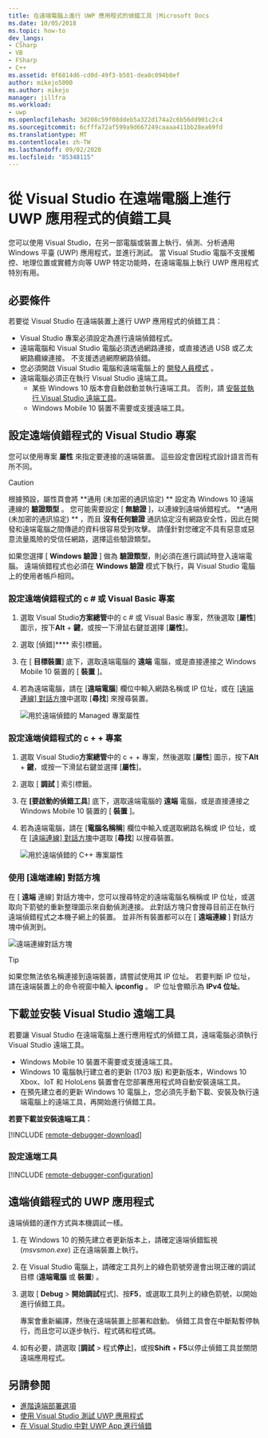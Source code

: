 ```yaml
---
title: 在遠端電腦上進行 UWP 應用程式的偵錯工具 |Microsoft Docs
ms.date: 10/05/2018
ms.topic: how-to
dev_langs:
- CSharp
- VB
- FSharp
- C++
ms.assetid: 0f6814d6-cd0d-49f3-b501-dea8c094b8ef
author: mikejo5000
ms.author: mikejo
manager: jillfra
ms.workload:
- uwp
ms.openlocfilehash: 3d208c59f08ddeb5a322d174a2c6b56dd901c2c4
ms.sourcegitcommit: 6cfffa72af599a9d667249caaaa411bb28ea69fd
ms.translationtype: MT
ms.contentlocale: zh-TW
ms.lasthandoff: 09/02/2020
ms.locfileid: "85348115"
---
```

# <a name="debug-uwp-apps-on-remote-machines-from-visual-studio"></a>從 Visual Studio 在遠端電腦上進行 UWP 應用程式的偵錯工具

您可以使用 Visual Studio，在另一部電腦或裝置上執行、偵測、分析通用 Windows 平臺 (UWP) 應用程式，並進行測試。 當 Visual Studio 電腦不支援觸控、地理位置或實體方向等 UWP 特定功能時，在遠端電腦上執行 UWP 應用程式特別有用。

## <a name="prerequisites"></a><a name="BKMK_Prerequisites"></a> 必要條件

若要從 Visual Studio 在遠端裝置上進行 UWP 應用程式的偵錯工具：

- Visual Studio 專案必須設定為進行遠端偵錯程式。
- 遠端電腦和 Visual Studio 電腦必須透過網路連接，或直接透過 USB 或乙太網路纜線連接。 不支援透過網際網路偵錯。
- 您必須開啟 Visual Studio 電腦和遠端電腦上的 [開發人員模式](/windows/uwp/get-started/enable-your-device-for-development) 。
- 遠端電腦必須正在執行 Visual Studio 遠端工具。
  - 某些 Windows 10 版本會自動啟動並執行遠端工具。 否則，請 [安裝並執行 Visual Studio 遠端工具](#BKMK_download)。
  - Windows Mobile 10 裝置不需要或支援遠端工具。

## <a name="configure-a-visual-studio-project-for-remote-debugging"></a><a name="BKMK_ConnectVS"></a> 設定遠端偵錯程式的 Visual Studio 專案
<a name="BKMK_DirectConnect"></a> 您可以使用專案 **屬性** 來指定要連接的遠端裝置。 這些設定會因程式設計語言而有所不同。

> [!CAUTION]
> 根據預設，屬性頁會將 **通用 (未加密的通訊協定) ** 設定為 Windows 10 遠端連線的 **驗證類型** 。 您可能需要設定 [ **無驗證** ]，以連線到遠端偵錯程式。 **通用 (未加密的通訊協定) ** ，而且 **沒有任何驗證** 通訊協定沒有網路安全性，因此在開發和遠端電腦之間傳遞的資料很容易受到攻擊。 請僅針對您確定不具有惡意或惡意流量風險的受信任網路，選擇這些驗證類型。
>
>如果您選擇 [ **Windows 驗證** ] 做為 **驗證類型**，則必須在進行調試時登入遠端電腦。 遠端偵錯程式也必須在 **Windows 驗證** 模式下執行，與 Visual Studio 電腦上的使用者帳戶相同。

### <a name="configure-a-c-or-visual-basic-project-for-remote-debugging"></a><a name="BKMK_Choosing_the_remote_device_for_C__and_Visual_Basic_projects"></a> 設定遠端偵錯程式的 c # 或 Visual Basic 專案

1. 選取 Visual Studio**方案總管**中的 c # 或 Visual Basic 專案，然後選取 [**屬性**] 圖示，按下**Alt** + **鍵**，或按一下滑鼠右鍵並選擇 [**屬性**]。

1. 選取 [偵錯]**** 索引標籤。

1. 在 [ **目標裝置**] 底下，選取遠端電腦的 **遠端** 電腦，或是直接連接之 Windows Mobile 10 裝置的 [ **裝置** ]。

1. 若為遠端電腦，請在 [**遠端電腦**] 欄位中輸入網路名稱或 IP 位址，或在 [[遠端連線] 對話方塊](#remote-connections)中選取 [**尋找**] 來搜尋裝置。

    ![用於遠端偵錯的 Managed 專案屬性](../debugger/media/vsrun_managed_projprop_remote.png "Managed Debug 專案屬性")

### <a name="configure-a-c-project-for-remote-debugging"></a><a name="BKMK_Choosing_the_remote_device_for_JavaScript_and_C___projects"></a> 設定遠端偵錯程式的 c + + 專案

1. 選取 Visual Studio**方案總管**中的 c + + 專案，然後選取 [**屬性**] 圖示，按下**Alt** + **鍵**，或按一下滑鼠右鍵並選擇 [**屬性**]。

1. 選取 [ **調試** ] 索引標籤。

3. 在 **[要啟動的偵錯工具**] 底下，選取遠端電腦的 **遠端** 電腦，或是直接連接之 Windows Mobile 10 裝置的 [ **裝置** ]。

1. 若為遠端電腦，請在 [**電腦名稱稱**] 欄位中輸入或選取網路名稱或 IP 位址，或在 [[遠端連線] 對話方塊](#remote-connections)中選取 [**尋找**] 以搜尋裝置。

    ![用於遠端偵錯的 C++ 專案屬性](../debugger/media/vsrun_cpp_projprop_remote.png "C + + 調試專案屬性")

### <a name="use-the-remote-connections-dialog-box"></a><a name="remote-connections"></a> 使用 [遠端連線] 對話方塊

在 [ **遠端** 連線] 對話方塊中，您可以搜尋特定的遠端電腦名稱稱或 IP 位址，或選取向下箭號的重新整理圖示來自動偵測連接。 此對話方塊只會搜尋目前正在執行遠端偵錯程式之本機子網上的裝置。 並非所有裝置都可以在 [ **遠端連線** ] 對話方塊中偵測到。

 ![遠端連線對話方塊](../debugger/media/vsrun_selectremotedebuggerdlg.png "遠端連線對話方塊")

>[!TIP]
>如果您無法依名稱連接到遠端裝置，請嘗試使用其 IP 位址。 若要判斷 IP 位址，請在遠端裝置上的命令視窗中輸入 **ipconfig** 。 IP 位址會顯示為 **IPv4 位址**。

## <a name="download-and-install-the-remote-tools-for-visual-studio"></a><a name="BKMK_download"></a> 下載並安裝 Visual Studio 遠端工具

若要讓 Visual Studio 在遠端電腦上進行應用程式的偵錯工具，遠端電腦必須執行 Visual Studio 遠端工具。

- Windows Mobile 10 裝置不需要或支援遠端工具。
- Windows 10 電腦執行建立者的更新 (1703 版) 和更新版本，Windows 10 Xbox、IoT 和 HoloLens 裝置會在您部署應用程式時自動安裝遠端工具。
- 在預先建立者的更新 Windows 10 電腦上，您必須先手動下載、安裝及執行遠端電腦上的遠端工具，再開始進行偵錯工具。

**若要下載並安裝遠端工具：**

[!INCLUDE [remote-debugger-download](../debugger/includes/remote-debugger-download.md)]

### <a name="configure-the-remote-tools"></a><a name="BKMK_setup"></a> 設定遠端工具

[!INCLUDE [remote-debugger-configuration](../debugger/includes/remote-debugger-configuration.md)]

## <a name="debug-uwp-apps-remotely"></a><a name="BKMK_RunRemoteDebug"></a> 遠端偵錯程式的 UWP 應用程式

遠端偵錯的運作方式與本機調試一樣。

1. 在 Windows 10 的預先建立者更新版本上，請確定遠端偵錯監視 (*msvsmon.exe*) 正在遠端裝置上執行。

1. 在 Visual Studio 電腦上，請確定工具列上的綠色箭號旁邊會出現正確的調試目標 (**遠端電腦** 或 **裝置**) 。

1. 選取 [ **Debug**  >  **開始調試**程式]、按**F5**，或選取工具列上的綠色箭號，以開始進行偵錯工具。

   專案會重新編譯，然後在遠端裝置上部署和啟動。 偵錯工具會在中斷點暫停執行，而且您可以逐步執行、程式碼和程式碼。

1. 如有必要，請選取 [**調試**  >  程式**停止**]，或按**Shift** + **F5**以停止偵錯工具並關閉遠端應用程式。

## <a name="see-also"></a>另請參閱
- [進階遠端部署選項](/windows/uwp/debug-test-perf/deploying-and-debugging-uwp-apps#advanced-remote-deployment-options)
- [使用 Visual Studio 測試 UWP 應用程式](/visualstudio/test/create-and-run-unit-tests-for-a-store-app-in-visual-studio/)
- [在 Visual Studio 中對 UWP App 進行偵錯](debugging-windows-store-and-windows-universal-apps.md)
